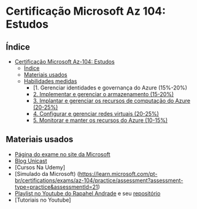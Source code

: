 # Certificação Microsoft Az 104: Estudos 
  
 ## Índice 
 - [Certificação Microsoft Az-104: Estudos](#certificação-microsoft-az-104-estudos) 
   - [Índice](#índice) 
   - [Materiais usados](#materiais-usados) 
   - [Habilidades medidas](#habilidades-medidas) 
     - [1. Gerenciar identidades e governança do Azure (15%-20%) 
     - [2. Implementar e gerenciar o armazenamento (15-20%)](#2-armazenamento) 
     - [3. Implantar e gerenciar os recursos de computação do Azure (20-25%)](#3-computacao) 
     - [4. Configurar e gerenciar redes virtuais (20-25%)](#4redes-virtuais) 
     - [5. Monitorar e manter os recursos do Azure (10-15%)](#5-monitoramento)
  
 ## Materiais usados 
 - [Página do exame no site da Microsoft](https://learn.microsoft.com/pt-br/certifications/exams/az-104/) 
 - [Blog Unicast](https://unicast.com.br/) 
 - [Cursos Na Udemy]
 - [Simulado da Microsoft) (https://learn.microsoft.com/pt-br/certifications/exams/az-104/practice/assessment?assessment-type=practice&assessmentId=21)
 - [Playlist no Youtube do Rapahel Andrade](https://youtube.com/playlist?list=PLRDE_Sn9kWTMi2UtSc4TzAQnWUTWTqrrR) e seu [repositório](https://github.com/rcarneironet/exam70480) 
 - [Tutoriais no Youtube]
